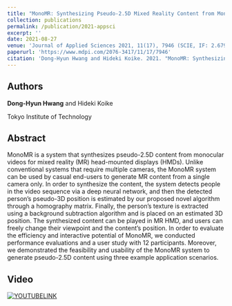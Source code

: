 ```yaml
---
title: "MonoMR: Synthesizing Pseudo-2.5D Mixed Reality Content from Monocular Videos"
collection: publications
permalink: /publication/2021-appsci
excerpt: ''
date: 2021-08-27
venue: 'Journal of Applied Sciences 2021, 11(17), 7946 (SCIE, IF: 2.679, Full paper)'
paperurl: 'https://www.mdpi.com/2076-3417/11/17/7946'
citation: 'Dong-Hyun Hwang and Hideki Koike. 2021. "MonoMR: Synthesizing Pseudo-2.5D Mixed Reality Content from Monocular Videos" Applied Sciences 11, no. 17: 7946. https://doi.org/10.3390/app11177946'
---
```

## Authors
**Dong-Hyun Hwang** and Hideki Koike

Tokyo Institute of Technology
## Abstract
MonoMR is a system that synthesizes pseudo-2.5D content from monocular videos for mixed reality (MR) head-mounted displays (HMDs). Unlike conventional systems that require multiple cameras, the MonoMR system can be used by casual end-users to generate MR content from a single camera only. In order to synthesize the content, the system detects people in the video sequence via a deep neural network, and then the detected person’s pseudo-3D position is estimated by our proposed novel algorithm through a homography matrix. Finally, the person’s texture is extracted using a background subtraction algorithm and is placed on an estimated 3D position. The synthesized content can be played in MR HMD, and users can freely change their viewpoint and the content’s position. In order to evaluate the efficiency and interactive potential of MonoMR, we conducted performance evaluations and a user study with 12 participants. Moreover, we demonstrated the feasibility and usability of the MonoMR system to generate pseudo-2.5D content using three example application scenarios.

## Video
[![YOUTUBELINK](https://img.youtube.com/vi/WBZkvdFn4qo/0.jpg)](https://www.youtube.com/watch?v=WBZkvdFn4qo)